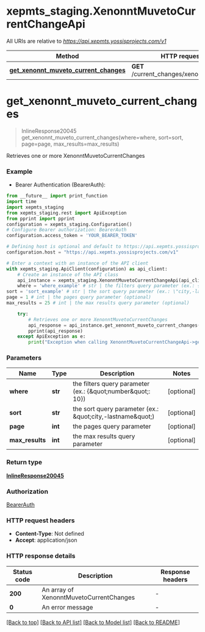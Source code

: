 # xepmts_staging.XenonntMuvetoCurrentChangeApi

All URIs are relative to *https://api.xepmts.yossisprojects.com/v1*

Method | HTTP request | Description
------------- | ------------- | -------------
[**get_xenonnt_muveto_current_changes**](XenonntMuvetoCurrentChangeApi.md#get_xenonnt_muveto_current_changes) | **GET** /current_changes/xenonnt/muveto | Retrieves one or more XenonntMuvetoCurrentChanges


# **get_xenonnt_muveto_current_changes**
> InlineResponse20045 get_xenonnt_muveto_current_changes(where=where, sort=sort, page=page, max_results=max_results)

Retrieves one or more XenonntMuvetoCurrentChanges

### Example

* Bearer Authentication (BearerAuth):
```python
from __future__ import print_function
import time
import xepmts_staging
from xepmts_staging.rest import ApiException
from pprint import pprint
configuration = xepmts_staging.Configuration()
# Configure Bearer authorization: BearerAuth
configuration.access_token = 'YOUR_BEARER_TOKEN'

# Defining host is optional and default to https://api.xepmts.yossisprojects.com/v1
configuration.host = "https://api.xepmts.yossisprojects.com/v1"

# Enter a context with an instance of the API client
with xepmts_staging.ApiClient(configuration) as api_client:
    # Create an instance of the API class
    api_instance = xepmts_staging.XenonntMuvetoCurrentChangeApi(api_client)
    where = 'where_example' # str | the filters query parameter (ex.: {\"number\": 10}) (optional)
sort = 'sort_example' # str | the sort query parameter (ex.: \"city,-lastname\") (optional)
page = 1 # int | the pages query parameter (optional)
max_results = 25 # int | the max results query parameter (optional)

    try:
        # Retrieves one or more XenonntMuvetoCurrentChanges
        api_response = api_instance.get_xenonnt_muveto_current_changes(where=where, sort=sort, page=page, max_results=max_results)
        pprint(api_response)
    except ApiException as e:
        print("Exception when calling XenonntMuvetoCurrentChangeApi->get_xenonnt_muveto_current_changes: %s\n" % e)
```

### Parameters

Name | Type | Description  | Notes
------------- | ------------- | ------------- | -------------
 **where** | **str**| the filters query parameter (ex.: {\&quot;number\&quot;: 10}) | [optional] 
 **sort** | **str**| the sort query parameter (ex.: \&quot;city,-lastname\&quot;) | [optional] 
 **page** | **int**| the pages query parameter | [optional] 
 **max_results** | **int**| the max results query parameter | [optional] 

### Return type

[**InlineResponse20045**](InlineResponse20045.md)

### Authorization

[BearerAuth](../README.md#BearerAuth)

### HTTP request headers

 - **Content-Type**: Not defined
 - **Accept**: application/json

### HTTP response details
| Status code | Description | Response headers |
|-------------|-------------|------------------|
**200** | An array of XenonntMuvetoCurrentChanges |  -  |
**0** | An error message |  -  |

[[Back to top]](#) [[Back to API list]](../README.md#documentation-for-api-endpoints) [[Back to Model list]](../README.md#documentation-for-models) [[Back to README]](../README.md)

